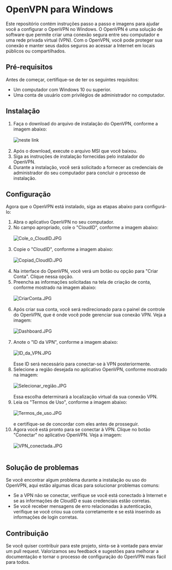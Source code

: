 # OpenVPN para Windows

Este repositório contém instruções passo a passo e imagens para ajudar você a configurar o OpenVPN no Windows. O OpenVPN é uma solução de software que permite criar uma conexão segura entre seu computador e uma rede privada virtual (VPN). Com o OpenVPN, você pode proteger sua conexão e manter seus dados seguros ao acessar a Internet em locais públicos ou compartilhados.

## Pré-requisitos

Antes de começar, certifique-se de ter os seguintes requisitos:

- Um computador com Windows 10 ou superior.
- Uma conta de usuário com privilégios de administrador no computador.

## Instalação

1. Faça o download do arquivo de instalação do OpenVPN, conforme a imagem abaixo: <br><br>![neste link](/OpenVPN/Baixar_o_msi.JPG)<br><br>
2. Após o download, execute o arquivo MSI que você baixou.
3. Siga as instruções de instalação fornecidas pelo instalador do OpenVPN.
4. Durante a instalação, você será solicitado a fornecer as credenciais de administrador do seu computador para concluir o processo de instalação.

## Configuração

Agora que o OpenVPN está instalado, siga as etapas abaixo para configurá-lo:

1. Abra o aplicativo OpenVPN no seu computador.
2. No campo apropriado, cole o "CloudID", conforme a imagem abaixo: <br><br>![Cole_o_CloudID.JPG](/OpenVPN/Cole_o_CloudID.JPG)<br><br>
3. Copie o "CloudID", conforme a imagem abaixo: <br><br>![Copiad_CloudID.JPG](/OpenVPN/Copiad_CloudID.JPG)<br><br>
4. Na interface do OpenVPN, você verá um botão ou opção para "Criar Conta". Clique nessa opção.
5. Preencha as informações solicitadas na tela de criação de conta, conforme mostrado na imagem abaixo: <br><br>![CriarConta.JPG](/OpenVPN/CriarConta.JPG)<br><br>
6. Após criar sua conta, você será redirecionado para o painel de controle do OpenVPN, que é onde você pode gerenciar sua conexão VPN. Veja a imagem: <br><br>![Dashboard.JPG](/OpenVPN/Dashboard.JPG)<br><br>
7. Anote o "ID da VPN", conforme a imagem abaixo: <br><br>![ID_da_VPN.JPG](/OpenVPN/ID_da_VPN.JPG)<br><br> Esse ID será necessário para conectar-se à VPN posteriormente.
8. Selecione a região desejada no aplicativo OpenVPN, conforme mostrado na imagem: <br><br>![Selecionar_região.JPG](/OpenVPN/Selecionar_região.JPG)<br><br> Essa escolha determinará a localização virtual da sua conexão VPN.
9. Leia os "Termos de Uso", conforme a imagem abaixo: <br><br>![Termos_de_uso.JPG](/OpenVPN/Termos_de_uso.JPG)<br><br> e certifique-se de concordar com eles antes de prosseguir.
10. Agora você está pronto para se conectar à VPN. Clique no botão "Conectar" no aplicativo OpenVPN. Veja a imagem: <br><br>![VPN_conectada.JPG](/OpenVPN/VPN_conectada.JPG)<br><br>

## Solução de problemas

Se você encontrar algum problema durante a instalação ou uso do OpenVPN, aqui estão algumas dicas para solucionar problemas comuns:

- Se a VPN não se conectar, verifique se você está conectado à Internet e se as informações de CloudID e suas credenciais estão corretas.
- Se você receber mensagens de erro relacionadas à autenticação, verifique se você criou sua conta corretamente e se está inserindo as informações de login corretas.

## Contribuição

Se você quiser contribuir para este projeto, sinta-se à vontade para enviar um pull request. Valorizamos seu feedback e sugestões para melhorar a documentação e tornar o processo de configuração do OpenVPN mais fácil para todos.

